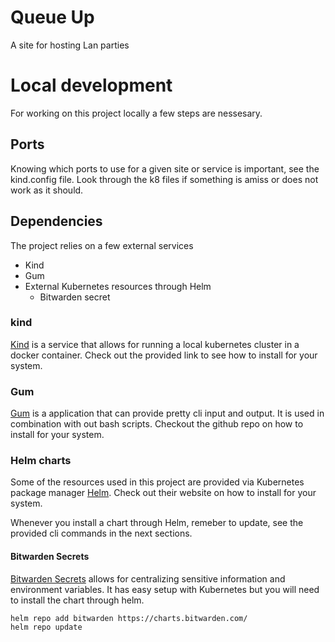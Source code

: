 # Queue Up
A site for hosting Lan parties

# Local development
For working on this project locally a few steps are nessesary.

## Ports
Knowing which ports to use for a given site or service is important, see the kind.config file. Look through the k8 files if something is amiss or does not work as it should.

## Dependencies
The project relies on a few external services

- Kind
- Gum
- External Kubernetes resources through Helm
  - Bitwarden secret

### kind
[Kind](https://kind.sigs.k8s.io) is a service that allows for running a local kubernetes cluster in a docker container. Check out the provided link to see how to install for your system.

### Gum
[Gum](https://github.com/charmbracelet/gum) is a application that can provide pretty cli input and output. It is used in combination with out bash scripts. Checkout the github repo on how to install for your system.

### Helm charts
Some of the resources used in this project are provided via Kubernetes package manager [Helm](https://helm.sh). Check out their website on how to install for your system.

Whenever you install a chart through Helm, remeber to update, see the provided cli commands in the next sections.

#### Bitwarden Secrets
[Bitwarden Secrets](https://bitwarden.com/products/secrets-manager/) allows for centralizing sensitive information and environment variables. It has easy setup with Kubernetes but you will need to install the chart through helm.

```bash
helm repo add bitwarden https://charts.bitwarden.com/
helm repo update
```
